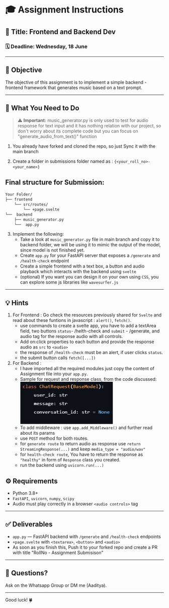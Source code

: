 # 🎓 Assignment Instructions

## 📘 Title: Frontend and Backend Dev

### 🗓️ Deadline: Wednesday, 18 June

---

## 📝 Objective
The objective of this assignment is to implement a simple backend - frontend framework that generates music based on a text prompt.

---



## 📂 What You Need to Do
> ⚠️ **Important:** music_generator.py is only used to test for audio response for text input and it has nothing relation with our project, so don't worry about its complete code but you can focus on "generate_audio_from_text()" function

1. You already have forked and cloned the repo, so just Sync it with the main branch

2. Create a folder in submissions folder named as : `{<your_roll_no>-<your_name>}`
## Final structure for Submission:

```text
Your Folder/
├── frontend    
    └── src/routes/
        └── +page.svelte   
└──  backend
    ├── music_generator.py
    └──  app.py
```

3. Implement the following:
   - Take a look at `music_generator.py` file in main branch and copy it to backend folder, we will be using it to mimic the output of the model, since model is not finished yet.
   - Create `app.py` for your FastAPI server that exposes a `/generate` and `/health-check` endpoint
   - Create a simple frontend with a text box, a button and audio playback which interacts with the backend using `svelte`
   - (optional) If you want you can design it on your own using `CSS`, you can explore some js libraries like `wavesurfer.js`
---

## 💡 Hints 
  
1. For Frontend : Go check the resources previously shared for `Svelte` and read about these funtions in javascript : `alert()`, `fetch()`.
    - use commands to create a svelte app, you have to add a textArea field, two buttons `status`- /helth-check and `submit` - /generate, and audio tag for the response audio with all controls.
    - Add on:click properties to each button and provide the response audio as `src` to `<audio>`
    - the response of `/health-check` must be an alert, if user clicks `status`.
    - the submit button calls `fetch([...])`
2. For Backend :
    - I have imported all the required modules just copy the content of Assignment file into your `app.py`.
    - Sample for request and response class, from the code discussed:
        ![model](image.png)
    - To add middleware : use `app.add_Middleware()` and further read about its params
    - use `POST` method for both routes.
    - for `generate route` to return audio as response use `return StreamingResponse(...)` and keep `media_type = "audio/wav"`
    - for `health-check route`, You have to return the response as `"healthy"` in form of `Response` class you created. 
    - run the backend using `uvicorn.run(...)`
    


## ⚙️ Requirements

- Python 3.8+
- `FastAPI`, `uvicorn`, `numpy`, `scipy`
- Audio must play correctly in a browser `<audio controls>` tag
---

## ✅ Deliverables

- `app.py` — FastAPI backend with `/generate` and `/health-check` endpoints
- `+page.svelte` with `<textarea>`, `<button>` and `<audio>`
- As soon as you finish this, Push it to your forked repo and create a PR with title "RollNo - Assignment Submisison"

---


## 💬 Questions?
 Ask on the Whatsapp Group or DM me (Aaditya).

---

Good luck! 🍀

